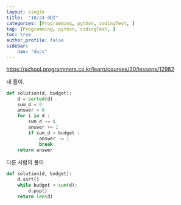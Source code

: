 ```yaml
---
layout: single
title:  "10/24 예산"
categories: [Programming, python, codingTest, ]
tag: [Programming, python, codingTest, ]
toc: true
author_profile: false
sidebar:
    nav: "docs"
---
```


https://school.programmers.co.kr/learn/courses/30/lessons/12982

 

내 풀이.

```python
def solution(d, budget):
    d = sorted(d)
    sum_d = 0
    answer = 0
    for i in d :
        sum_d += i
        answer += 1
        if sum_d > budget :
            answer -= 1
            break
    return answer
```



다른 사람의 풀이

```python
def solution(d, budget):
    d.sort()
    while budget < sum(d):
        d.pop()
    return len(d)
```

